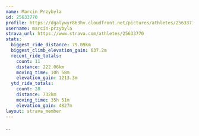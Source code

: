 ```yaml
---
name: Marcin Przybyla
id: 25633770
profile: https://dgalywyr863hv.cloudfront.net/pictures/athletes/25633770/12947173/2/large.jpg
username: marcin-przybyla
strava_url: https://www.strava.com/athletes/25633770
stats:
  biggest_ride_distance: 79.09km
  biggest_climb_elevation_gain: 637.2m
  recent_ride_totals:
    count: 11
    distance: 222.06km
    moving_time: 10h 58m
    elevation_gain: 1213.3m
  ytd_ride_totals:
    count: 28
    distance: 732km
    moving_time: 35h 51m
    elevation_gain: 4827m
layout: strava_member
--- 
```

...
